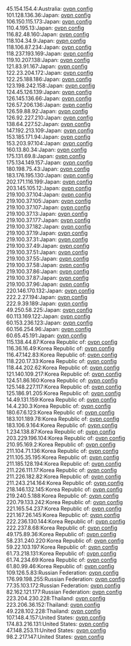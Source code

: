 45.154.154.4:Australia: [ovpn config](vpn/45_154_154_4.ovpn)  
101.128.136.36:Japan: [ovpn config](vpn/101_128_136_36.ovpn)  
106.150.115.173:Japan: [ovpn config](vpn/106_150_115_173.ovpn)  
110.4.195.13:Japan: [ovpn config](vpn/110_4_195_13.ovpn)  
116.82.48.160:Japan: [ovpn config](vpn/116_82_48_160.ovpn)  
118.104.34.9:Japan: [ovpn config](vpn/118_104_34_9.ovpn)  
118.106.87.234:Japan: [ovpn config](vpn/118_106_87_234.ovpn)  
118.237.193.169:Japan: [ovpn config](vpn/118_237_193_169.ovpn)  
119.10.207.138:Japan: [ovpn config](vpn/119_10_207_138.ovpn)  
121.83.91.167:Japan: [ovpn config](vpn/121_83_91_167.ovpn)  
122.23.204.172:Japan: [ovpn config](vpn/122_23_204_172.ovpn)  
122.25.188.186:Japan: [ovpn config](vpn/122_25_188_186.ovpn)  
123.198.242.158:Japan: [ovpn config](vpn/123_198_242_158.ovpn)  
124.45.126.139:Japan: [ovpn config](vpn/124_45_126_139.ovpn)  
126.145.136.66:Japan: [ovpn config](vpn/126_145_136_66.ovpn)  
126.57.206.136:Japan: [ovpn config](vpn/126_57_206_136.ovpn)  
126.59.88.92:Japan: [ovpn config](vpn/126_59_88_92.ovpn)  
126.92.227.210:Japan: [ovpn config](vpn/126_92_227_210.ovpn)  
138.64.227.52:Japan: [ovpn config](vpn/138_64_227_52.ovpn)  
147.192.213.109:Japan: [ovpn config](vpn/147_192_213_109.ovpn)  
153.185.171.94:Japan: [ovpn config](vpn/153_185_171_94.ovpn)  
153.203.97.104:Japan: [ovpn config](vpn/153_203_97_104.ovpn)  
160.13.80.34:Japan: [ovpn config](vpn/160_13_80_34.ovpn)  
175.131.69.8:Japan: [ovpn config](vpn/175_131_69_8.ovpn)  
175.134.149.157:Japan: [ovpn config](vpn/175_134_149_157.ovpn)  
180.198.75.43:Japan: [ovpn config](vpn/180_198_75_43.ovpn)  
183.176.195.130:Japan: [ovpn config](vpn/183_176_195_130.ovpn)  
202.171.116.199:Japan: [ovpn config](vpn/202_171_116_199.ovpn)  
203.145.105.12:Japan: [ovpn config](vpn/203_145_105_12.ovpn)  
219.100.37.104:Japan: [ovpn config](vpn/219_100_37_104.ovpn)  
219.100.37.105:Japan: [ovpn config](vpn/219_100_37_105.ovpn)  
219.100.37.107:Japan: [ovpn config](vpn/219_100_37_107.ovpn)  
219.100.37.13:Japan: [ovpn config](vpn/219_100_37_13.ovpn)  
219.100.37.177:Japan: [ovpn config](vpn/219_100_37_177.ovpn)  
219.100.37.182:Japan: [ovpn config](vpn/219_100_37_182.ovpn)  
219.100.37.19:Japan: [ovpn config](vpn/219_100_37_19.ovpn)  
219.100.37.31:Japan: [ovpn config](vpn/219_100_37_31.ovpn)  
219.100.37.49:Japan: [ovpn config](vpn/219_100_37_49.ovpn)  
219.100.37.51:Japan: [ovpn config](vpn/219_100_37_51.ovpn)  
219.100.37.55:Japan: [ovpn config](vpn/219_100_37_55.ovpn)  
219.100.37.58:Japan: [ovpn config](vpn/219_100_37_58.ovpn)  
219.100.37.86:Japan: [ovpn config](vpn/219_100_37_86.ovpn)  
219.100.37.87:Japan: [ovpn config](vpn/219_100_37_87.ovpn)  
219.100.37.96:Japan: [ovpn config](vpn/219_100_37_96.ovpn)  
220.146.170.132:Japan: [ovpn config](vpn/220_146_170_132.ovpn)  
222.2.27.194:Japan: [ovpn config](vpn/222_2_27_194.ovpn)  
222.9.39.189:Japan: [ovpn config](vpn/222_9_39_189.ovpn)  
49.250.58.225:Japan: [ovpn config](vpn/49_250_58_225.ovpn)  
60.113.169.122:Japan: [ovpn config](vpn/60_113_169_122.ovpn)  
60.153.236.123:Japan: [ovpn config](vpn/60_153_236_123.ovpn)  
60.156.254.96:Japan: [ovpn config](vpn/60_156_254_96.ovpn)  
60.65.45.191:Japan: [ovpn config](vpn/60_65_45_191.ovpn)  
115.138.44.87:Korea Republic of: [ovpn config](vpn/115_138_44_87.ovpn)  
116.36.16.49:Korea Republic of: [ovpn config](vpn/116_36_16_49.ovpn)  
116.47.142.83:Korea Republic of: [ovpn config](vpn/116_47_142_83.ovpn)  
118.220.17.33:Korea Republic of: [ovpn config](vpn/118_220_17_33.ovpn)  
118.44.202.62:Korea Republic of: [ovpn config](vpn/118_44_202_62.ovpn)  
121.140.109.217:Korea Republic of: [ovpn config](vpn/121_140_109_217.ovpn)  
124.51.86.160:Korea Republic of: [ovpn config](vpn/124_51_86_160.ovpn)  
125.148.227.117:Korea Republic of: [ovpn config](vpn/125_148_227_117.ovpn)  
125.186.91.205:Korea Republic of: [ovpn config](vpn/125_186_91_205.ovpn)  
14.49.131.159:Korea Republic of: [ovpn config](vpn/14_49_131_159.ovpn)  
14.4.230.3:Korea Republic of: [ovpn config](vpn/14_4_230_3.ovpn)  
180.67.6.123:Korea Republic of: [ovpn config](vpn/180_67_6_123.ovpn)  
183.101.189.78:Korea Republic of: [ovpn config](vpn/183_101_189_78.ovpn)  
183.106.9.164:Korea Republic of: [ovpn config](vpn/183_106_9_164.ovpn)  
1.234.138.87:Korea Republic of: [ovpn config](vpn/1_234_138_87.ovpn)  
203.229.196.104:Korea Republic of: [ovpn config](vpn/203_229_196_104.ovpn)  
210.95.169.2:Korea Republic of: [ovpn config](vpn/210_95_169_2.ovpn)  
211.104.71.136:Korea Republic of: [ovpn config](vpn/211_104_71_136.ovpn)  
211.105.35.195:Korea Republic of: [ovpn config](vpn/211_105_35_195.ovpn)  
211.185.128.194:Korea Republic of: [ovpn config](vpn/211_185_128_194.ovpn)  
211.226.111.17:Korea Republic of: [ovpn config](vpn/211_226_111_17.ovpn)  
211.226.182.82:Korea Republic of: [ovpn config](vpn/211_226_182_82.ovpn)  
211.243.214.164:Korea Republic of: [ovpn config](vpn/211_243_214_164.ovpn)  
218.146.132.145:Korea Republic of: [ovpn config](vpn/218_146_132_145.ovpn)  
219.240.5.188:Korea Republic of: [ovpn config](vpn/219_240_5_188.ovpn)  
220.79.133.242:Korea Republic of: [ovpn config](vpn/220_79_133_242.ovpn)  
221.165.54.237:Korea Republic of: [ovpn config](vpn/221_165_54_237.ovpn)  
221.167.26.145:Korea Republic of: [ovpn config](vpn/221_167_26_145.ovpn)  
222.236.130.144:Korea Republic of: [ovpn config](vpn/222_236_130_144.ovpn)  
222.237.8.68:Korea Republic of: [ovpn config](vpn/222_237_8_68.ovpn)  
49.175.89.36:Korea Republic of: [ovpn config](vpn/49_175_89_36.ovpn)  
58.231.240.220:Korea Republic of: [ovpn config](vpn/58_231_240_220.ovpn)  
59.22.103.197:Korea Republic of: [ovpn config](vpn/59_22_103_197.ovpn)  
61.73.218.131:Korea Republic of: [ovpn config](vpn/61_73_218_131.ovpn)  
61.74.234.69:Korea Republic of: [ovpn config](vpn/61_74_234_69.ovpn)  
61.80.99.46:Korea Republic of: [ovpn config](vpn/61_80_99_46.ovpn)  
109.126.5.83:Russian Federation: [ovpn config](vpn/109_126_5_83.ovpn)  
176.99.198.255:Russian Federation: [ovpn config](vpn/176_99_198_255.ovpn)  
77.35.103.172:Russian Federation: [ovpn config](vpn/77_35_103_172.ovpn)  
82.162.121.177:Russian Federation: [ovpn config](vpn/82_162_121_177.ovpn)  
223.204.230.228:Thailand: [ovpn config](vpn/223_204_230_228.ovpn)  
223.206.36.152:Thailand: [ovpn config](vpn/223_206_36_152.ovpn)  
49.228.102.228:Thailand: [ovpn config](vpn/49_228_102_228.ovpn)  
107.148.4.157:United States: [ovpn config](vpn/107_148_4_157.ovpn)  
174.83.216.131:United States: [ovpn config](vpn/174_83_216_131.ovpn)  
47.148.253.11:United States: [ovpn config](vpn/47_148_253_11.ovpn)  
98.2.217.147:United States: [ovpn config](vpn/98_2_217_147.ovpn)  
